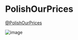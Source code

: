 # PolishOurPrices
[@PolishOurPrices](https://x.com/hashtag/PolishOurPrices?src=hashtag_click)

![image](https://github.com/user-attachments/assets/84c4d923-c369-40d4-b17c-a19b8d4377fc)
